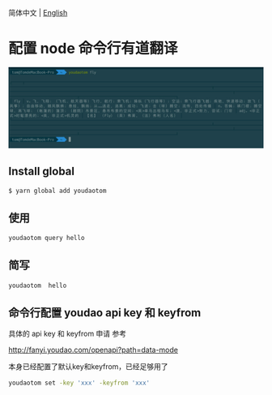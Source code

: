 简体中文 | [English](./README.md)

# 配置 node 命令行有道翻译



![](https://github.com/tomatobybike/Tomato-Drawing/blob/main/youdaotom.jpg?raw=true)

## Install global

```
$ yarn global add youdaotom

```

## 使用

```sh
youdaotom query hello
```

## 简写

```sh
youdaotom  hello
```

## 命令行配置 youdao api key 和 keyfrom

具体的 api key 和 keyfrom 申请 参考

http://fanyi.youdao.com/openapi?path=data-mode

本身已经配置了默认key和keyfrom，已经足够用了

```sh
youdaotom set -key 'xxx' -keyfrom 'xxx'
```
